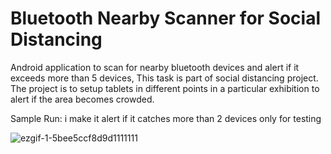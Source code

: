# Bluetooth Nearby Scanner for Social Distancing
Android application to scan for nearby bluetooth devices and alert if it exceeds more than 5 devices, This task is part of social distancing project.
The project is to setup tablets in different points in a particular exhibition to alert if the area becomes crowded.

Sample Run: i make it alert if it catches more than 2 devices only for testing

![ezgif-1-5bee5ccf8d9d1111111](https://user-images.githubusercontent.com/67188835/87252836-eda29500-c47e-11ea-8efe-8210c6d6dc51.gif)

